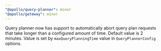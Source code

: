 ```yaml
---
"@apollo/query-planner": minor
"@apollo/gateway": minor
---
```


Query planner now has support to automatically abort query plan requests that take longer than a configured amount of time. Default value is 2 minutes. Value is set by `maxQueryPlanningTime` value in `QueryPlannerConfig` options.
